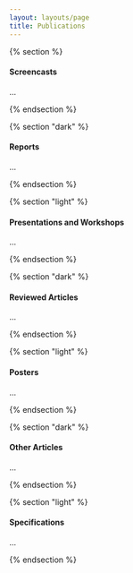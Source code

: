 ```yaml
---
layout: layouts/page
title: Publications
---
```


{% section %}

#### Screencasts

...

{% endsection %}

{% section "dark" %}

#### Reports

...

{% endsection %}

{% section "light" %}

#### Presentations and Workshops

...

{% endsection %}

{% section "dark" %}

#### Reviewed Articles

...

{% endsection %}

{% section "light" %}

#### Posters

...

{% endsection %}

{% section "dark" %}

#### Other Articles

...

{% endsection %}

{% section "light" %}

#### Specifications

...

{% endsection %}

